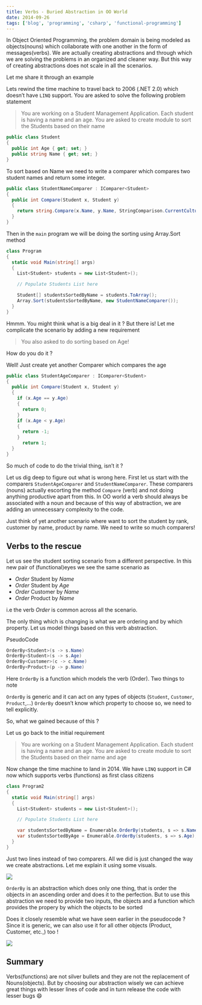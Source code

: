 ```yaml
---
title: Verbs - Buried Abstraction in OO World
date: 2014-09-26
tags: ['blog', 'programming', 'csharp', 'functional-programming']
---
```


In Object Oriented Programming, the problem domain is being modeled as objects(nouns) which collaborate with one another in the form of messages(verbs). We are actually creating abstractions and through which we are solving the problems in an organized and cleaner way. But this way of creating abstractions does not scale in all the scenarios.

Let me share it through an example

Lets rewind the time machine to travel back to 2006 (.NET 2.0) which doesn’t have `LINQ` support. You are asked to solve the following problem statement

> You are working on a Student Management Application. Each student is having a name and an age. You are asked to create module to sort the Students based on their name

```csharp
public class Student
{
  public int Age { get; set; }
  public string Name { get; set; }
}
```

To sort based on Name we need to write a comparer which compares two student names and return some integer.

```csharp
public class StudentNameComparer : IComparer<Student>
{
  public int Compare(Student x, Student y)
  {
    return string.Compare(x.Name, y.Name, StringComparison.CurrentCulture);
  }
}
```

Then in the `main` program we will be doing the sorting using Array.Sort method

```csharp
class Program
{
  static void Main(string[] args)
  {
    List<Student> students = new List<Student>();

    // Populate Students List here	

    Student[] studentsSortedByName = students.ToArray();
    Array.Sort(studentsSortedByName, new StudentNameComparer());
  }
}
```

Hmmm. You might think what is a big deal in it ? But there is! Let me complicate the scenario by adding a new requirement

> You also asked to do sorting based on Age!

How do you do it ?

Well! Just create yet another Comparer which compares the age

```csharp
public class StudentAgeComparer : IComparer<Student>
{
  public int Compare(Student x, Student y)
  {
    if (x.Age == y.Age)
    {
      return 0;
    }
    if (x.Age < y.Age)
    {
      return -1;
    }
      return 1;
  }
}
```

So much of code to do the trivial thing, isn’t it ?

Let us dig deep to figure out what is wrong here. First let us start with the comparers `StudentAgeComparer` and `StudentNameComparer`. These comparers (nouns) actually escorting the method `Compare` (verb) and not doing anything productive apart from this. In OO world a verb should always be associated with a noun and because of this way of abstraction, we are adding an unnecessary complexity to the code.

Just think of yet another scenario where want to sort the student by rank, customer by name, product by name. We need to write so much comparers!

## Verbs to the rescue

Let us see the student sorting scenario from a different perspective. In this new pair of (functional)eyes we see the same scenario as

* *Order* Student by *Name*
* *Order* Student by *Age*
* *Order* Customer by *Name*
* *Order* Product by *Name*
  
i.e the verb *Order* is common across all the scenario.

The only thing which is changing is what we are ordering and by which property. Let us model things based on this verb abstraction.

PseudoCode

```cs
OrderBy<Student>(s -> s.Name)
OrderBy<Student>(s -> s.Age)
OrderBy<Customer>(c -> c.Name)
OrderBy<Product>(p -> p.Name)
```

Here `OrderBy` is a function which models the verb (Order). Two things to note

`OrderBy` is generic and it can act on any types of objects (`Student`, `Customer`, `Product`,…)
`OrderBy` doesn’t know which property to choose so, we need to tell explicitly.

So, what we gained because of this ?

Let us go back to the initial requirement

> You are working on a Student Management Application. Each student is having a name and an age. You are asked to create module to sort the Students based on their name and age

Now change the time machine to land in 2014. We have `LINQ` support in C# now which supports verbs (functions) as first class citizens

```csharp
class Program2
{
  static void Main(string[] args)
  {
    List<Student> students = new List<Student>();

    // Populate Students List here	

    var studentsSortedByName = Enumerable.OrderBy(students, s => s.Name);
    var studentsSortedByAge = Enumerable.OrderBy(students, s => s.Age);
  }
}
```

Just two lines instead of two comparers. All we did is just changed the way we create abstractions. Let me explain it using some visuals.

![](/images/blog/verbs-buried-abstraction-in-oo-world/1.png)

`OrderBy` is an abstraction which does only one thing, that is order the objects in an ascending order and does it to the perfection. But to use this abstraction we need to provide two inputs, the objects and a function which provides the propery by which the objects to be sorted

Does it closely resemble what we have seen earlier in the pseudocode ? Since it is generic, we can also use it for all other objects (Product, Customer, etc.,) too !

![](/images/blog/verbs-buried-abstraction-in-oo-world/2.png)

## Summary

Verbs(functions) are not silver bullets and they are not the replacement of Nouns(objects). But by choosing our abstraction wisely we can achieve great things with lesser lines of code and in turn release the code with lesser bugs :smile: